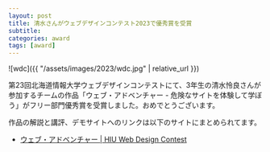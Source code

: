 ```yaml
---
layout: post
title: 清水さんがウェブデザインコンテスト2023で優秀賞を受賞
subtitle: 
categories: award
tags: [award]
---
```

![wdc]({{ "/assets/images/2023/wdc.jpg" | relative_url }})

第23回北海道情報大学ウェブデザインコンテストにて、3年生の清水怜良さんが参加するチームの作品「ウェブ・アドベンチャー - 危険なサイトを体験して学ぼう」がフリー部門優秀賞を受賞しました。おめでとうございます。

作品の解説と講評、デモサイトへのリンクは以下のサイトにまとめられてます。

- [ウェブ・アドベンチャー | HIU Web Design Contest](https://www01.do-johodai.ac.jp/wdc/2023/06/12/%e3%82%a6%e3%82%a7%e3%83%96%e3%83%bb%e3%82%a2%e3%83%89%e3%83%99%e3%83%b3%e3%83%81%e3%83%a3%e3%83%bc-%e5%8d%b1%e9%99%ba%e3%81%aa%e3%82%b5%e3%82%a4%e3%83%88%e3%82%92%e4%bd%93%e9%a8%93%e3%81%97/)